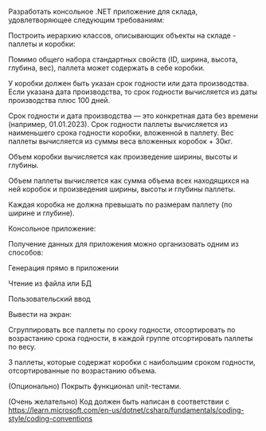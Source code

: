 Разработать консольное .NET приложение для склада, удовлетворяющее следующим требованиям:

Построить иерархию классов, описывающих объекты на складе - паллеты и коробки:

Помимо общего набора стандартных свойств (ID, ширина, высота, глубина, вес), паллета может содержать в себе коробки.

У коробки должен быть указан срок годности или дата производства. Если указана дата производства, то срок годности вычисляется из даты производства плюс 100 дней.

Срок годности и дата производства — это конкретная дата без времени (например, 01.01.2023).
Срок годности паллеты вычисляется из наименьшего срока годности коробки, вложенной в паллету. Вес паллеты вычисляется из суммы веса вложенных коробок + 30кг.

Объем коробки вычисляется как произведение ширины, высоты и глубины.

Объем паллеты вычисляется как сумма объема всех находящихся на ней коробок и произведения ширины, высоты и глубины паллеты.

Каждая коробка не должна превышать по размерам паллету (по ширине и глубине).

Консольное приложение:

Получение данных для приложения можно организовать одним из способов:

Генерация прямо в приложении

Чтение из файла или БД

Пользовательский ввод

Вывести на экран:

Сгруппировать все паллеты по сроку годности, отсортировать по возрастанию срока годности, в каждой группе отсортировать паллеты по весу.

3 паллеты, которые содержат коробки с наибольшим сроком годности, отсортированные по возрастанию объема.

(Опционально) Покрыть функционал unit-тестами.

(Очень желательно) Код должен быть написан в соответствии с https://learn.microsoft.com/en-us/dotnet/csharp/fundamentals/coding-style/coding-conventions
